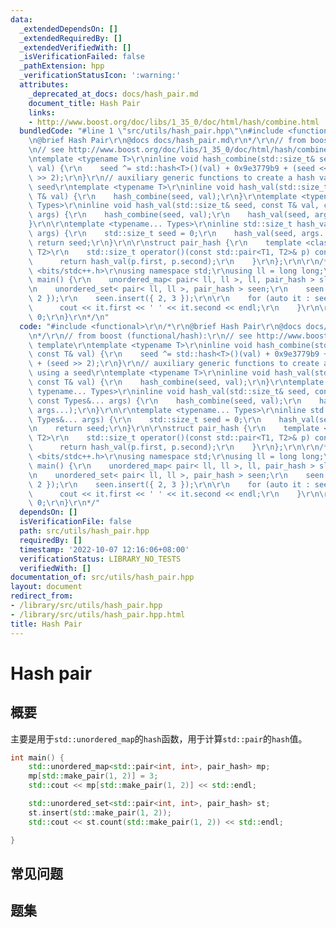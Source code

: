 ```yaml
---
data:
  _extendedDependsOn: []
  _extendedRequiredBy: []
  _extendedVerifiedWith: []
  _isVerificationFailed: false
  _pathExtension: hpp
  _verificationStatusIcon: ':warning:'
  attributes:
    _deprecated_at_docs: docs/hash_pair.md
    document_title: Hash Pair
    links:
    - http://www.boost.org/doc/libs/1_35_0/doc/html/hash/combine.html
  bundledCode: "#line 1 \"src/utils/hash_pair.hpp\"\n#include <functional>\r\n/*\r\
    \n@brief Hash Pair\r\n@docs docs/hash_pair.md\r\n*/\r\n// from boost (functional/hash):\r\
    \n// see http://www.boost.org/doc/libs/1_35_0/doc/html/hash/combine.html template\r\
    \ntemplate <typename T>\r\ninline void hash_combine(std::size_t& seed, const T&\
    \ val) {\r\n    seed ^= std::hash<T>()(val) + 0x9e3779b9 + (seed << 6) + (seed\
    \ >> 2);\r\n}\r\n// auxiliary generic functions to create a hash value using a\
    \ seed\r\ntemplate <typename T>\r\ninline void hash_val(std::size_t& seed, const\
    \ T& val) {\r\n    hash_combine(seed, val);\r\n}\r\ntemplate <typename T, typename...\
    \ Types>\r\ninline void hash_val(std::size_t& seed, const T& val, const Types&...\
    \ args) {\r\n    hash_combine(seed, val);\r\n    hash_val(seed, args...);\r\n\
    }\r\n\r\ntemplate <typename... Types>\r\ninline std::size_t hash_val(const Types&...\
    \ args) {\r\n    std::size_t seed = 0;\r\n    hash_val(seed, args...);\r\n   \
    \ return seed;\r\n}\r\n\r\nstruct pair_hash {\r\n    template <class T1, class\
    \ T2>\r\n    std::size_t operator()(const std::pair<T1, T2>& p) const {\r\n  \
    \      return hash_val(p.first, p.second);\r\n    }\r\n};\r\n\r\n/*\r\n#include\
    \ <bits/stdc++.h>\r\nusing namespace std;\r\nusing ll = long long;\r\n\r\nint\
    \ main() {\r\n    unordered_map< pair< ll, ll >, ll, pair_hash > slopeCount;\r\
    \n    unordered_set< pair< ll, ll >, pair_hash > seen;\r\n    seen.insert({ 1,\
    \ 2 });\r\n    seen.insert({ 2, 3 });\r\n\r\n    for (auto it : seen) {\r\n  \
    \      cout << it.first << ' ' << it.second << endl;\r\n    }\r\n\r\n    return\
    \ 0;\r\n}\r\n*/\n"
  code: "#include <functional>\r\n/*\r\n@brief Hash Pair\r\n@docs docs/hash_pair.md\r\
    \n*/\r\n// from boost (functional/hash):\r\n// see http://www.boost.org/doc/libs/1_35_0/doc/html/hash/combine.html\
    \ template\r\ntemplate <typename T>\r\ninline void hash_combine(std::size_t& seed,\
    \ const T& val) {\r\n    seed ^= std::hash<T>()(val) + 0x9e3779b9 + (seed << 6)\
    \ + (seed >> 2);\r\n}\r\n// auxiliary generic functions to create a hash value\
    \ using a seed\r\ntemplate <typename T>\r\ninline void hash_val(std::size_t& seed,\
    \ const T& val) {\r\n    hash_combine(seed, val);\r\n}\r\ntemplate <typename T,\
    \ typename... Types>\r\ninline void hash_val(std::size_t& seed, const T& val,\
    \ const Types&... args) {\r\n    hash_combine(seed, val);\r\n    hash_val(seed,\
    \ args...);\r\n}\r\n\r\ntemplate <typename... Types>\r\ninline std::size_t hash_val(const\
    \ Types&... args) {\r\n    std::size_t seed = 0;\r\n    hash_val(seed, args...);\r\
    \n    return seed;\r\n}\r\n\r\nstruct pair_hash {\r\n    template <class T1, class\
    \ T2>\r\n    std::size_t operator()(const std::pair<T1, T2>& p) const {\r\n  \
    \      return hash_val(p.first, p.second);\r\n    }\r\n};\r\n\r\n/*\r\n#include\
    \ <bits/stdc++.h>\r\nusing namespace std;\r\nusing ll = long long;\r\n\r\nint\
    \ main() {\r\n    unordered_map< pair< ll, ll >, ll, pair_hash > slopeCount;\r\
    \n    unordered_set< pair< ll, ll >, pair_hash > seen;\r\n    seen.insert({ 1,\
    \ 2 });\r\n    seen.insert({ 2, 3 });\r\n\r\n    for (auto it : seen) {\r\n  \
    \      cout << it.first << ' ' << it.second << endl;\r\n    }\r\n\r\n    return\
    \ 0;\r\n}\r\n*/"
  dependsOn: []
  isVerificationFile: false
  path: src/utils/hash_pair.hpp
  requiredBy: []
  timestamp: '2022-10-07 12:16:06+08:00'
  verificationStatus: LIBRARY_NO_TESTS
  verifiedWith: []
documentation_of: src/utils/hash_pair.hpp
layout: document
redirect_from:
- /library/src/utils/hash_pair.hpp
- /library/src/utils/hash_pair.hpp.html
title: Hash Pair
---
```

# Hash pair

## 概要
主要是用于`std::unordered_map`的`hash`函数，用于计算`std::pair`的`hash`值。
```cpp
int main() {
    std::unordered_map<std::pair<int, int>, pair_hash> mp;
    mp[std::make_pair(1, 2)] = 3;
    std::cout << mp[std::make_pair(1, 2)] << std::endl;

    std::unordered_set<std::pair<int, int>, pair_hash> st;
    st.insert(std::make_pair(1, 2));
    std::cout << st.count(std::make_pair(1, 2)) << std::endl;

}
```


## 常见问题

## 题集